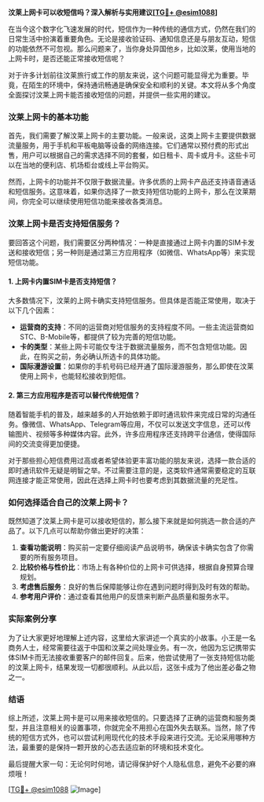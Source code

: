 **汶莱上网卡可以收短信吗？深入解析与实用建议[[TG💪+ @esim1088](https://t.me/s/esim1088)]**

在当今这个数字化飞速发展的时代，短信作为一种传统的通信方式，仍然在我们的日常生活中扮演着重要角色。无论是接收验证码、通知信息还是与朋友互动，短信的功能依然不可忽视。那么问题来了，当你身处异国他乡，比如汶莱，使用当地的上网卡时，是否还能正常接收短信呢？

对于许多计划前往汶莱旅行或工作的朋友来说，这个问题可能显得尤为重要。毕竟，在陌生的环境中，保持通讯畅通是确保安全和顺利的关键。本文将从多个角度全面探讨汶莱上网卡能否接收短信的问题，并提供一些实用的建议。

### 汶莱上网卡的基本功能

首先，我们需要了解汶莱上网卡的主要功能。一般来说，这类上网卡主要提供数据流量服务，用于手机和平板电脑等设备的网络连接。它们通常以预付费的形式出售，用户可以根据自己的需求选择不同的套餐，如日租卡、周卡或月卡。这些卡可以在当地的便利店、机场柜台或线上平台购买。

然而，上网卡的功能并不仅限于数据流量。许多优质的上网卡产品还支持语音通话和短信服务。这意味着，如果你选择了一款支持短信功能的上网卡，那么在汶莱期间，你完全可以继续使用短信功能来接收各类消息。

### 汶莱上网卡是否支持短信服务？

要回答这个问题，我们需要区分两种情况：一种是直接通过上网卡内置的SIM卡发送和接收短信；另一种则是通过第三方应用程序（如微信、WhatsApp等）来实现短信功能。

#### 1. 上网卡内置SIM卡是否支持短信？

大多数情况下，汶莱的上网卡确实支持短信服务。但具体是否能正常使用，取决于以下几个因素：

- **运营商的支持**：不同的运营商对短信服务的支持程度不同。一些主流运营商如STC、B-Mobile等，都提供了较为完善的短信功能。
- **卡的类型**：某些上网卡可能仅专注于数据流量服务，而不包含短信功能。因此，在购买之前，务必确认所选卡的具体功能。
- **国际漫游设置**：如果你的手机号码已经开通了国际漫游服务，那么即使在汶莱使用上网卡，也能轻松接收到短信。

#### 2. 第三方应用程序是否可以替代传统短信？

随着智能手机的普及，越来越多的人开始依赖于即时通讯软件来完成日常的沟通任务。像微信、WhatsApp、Telegram等应用，不仅可以发送文字信息，还可以传输图片、视频等多种媒体内容。此外，许多应用程序还支持跨平台通信，使得国际间的交流变得更加便捷。

对于那些担心短信费用过高或者希望体验更丰富功能的朋友来说，选择一款合适的即时通讯软件无疑是明智之举。不过需要注意的是，这类软件通常需要稳定的互联网连接才能正常使用，因此在选择上网卡时也要考虑到其数据流量的充足性。

### 如何选择适合自己的汶莱上网卡？

既然知道了汶莱上网卡是可以接收短信的，那么接下来就是如何挑选一款合适的产品了。以下几点可以帮助你做出更好的决策：

1. **查看功能说明**：购买前一定要仔细阅读产品说明书，确保该卡确实包含了你需要的所有服务项目。
2. **比较价格与性价比**：市场上有各种价位的上网卡可供选择，根据自身预算合理规划。
3. **考虑售后服务**：良好的售后保障能够让你在遇到问题时得到及时有效的帮助。
4. **参考用户评价**：通过查看其他用户的反馈来判断产品质量和服务水平。

### 实际案例分享

为了让大家更好地理解上述内容，这里给大家讲述一个真实的小故事。小王是一名商务人士，经常需要往返于中国和汶莱之间处理业务。有一次，他因为忘记携带实体SIM卡而无法接收重要客户的邮件回复。后来，他尝试使用了一张支持短信功能的汶莱上网卡，结果发现一切都很顺利。从此以后，这张卡成为了他出差必备之物之一。

### 结语

综上所述，汶莱上网卡是可以用来接收短信的。只要选择了正确的运营商和服务类型，并且注意相关的设置事项，你就完全不用担心在国外失去联系。当然，除了传统的短信方式外，也可以尝试利用现代化的技术手段来进行交流。无论采用哪种方法，最重要的是保持一颗开放的心态去适应新的环境和技术变化。

最后提醒大家一句：无论何时何地，请记得保护好个人隐私信息，避免不必要的麻烦哦！

[[TG💪+ @esim1088](https://t.me/s/esim1088) ![Image](https://i.postimg.cc/4NQfJmqS/Snipaste-2025-05-13-00-14-12.png)]